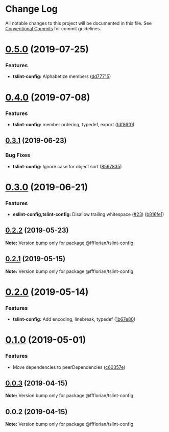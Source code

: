 # Change Log

All notable changes to this project will be documented in this file.
See [Conventional Commits](https://conventionalcommits.org) for commit guidelines.

# [0.5.0](https://github.com/ffflorian/config/tree/master/packages/tslint-config/compare/@ffflorian/tslint-config@0.4.0...@ffflorian/tslint-config@0.5.0) (2019-07-25)


### Features

* **tslint-config:** Alphabetize members ([dd77715](https://github.com/ffflorian/config/tree/master/packages/tslint-config/commit/dd77715))





# [0.4.0](https://github.com/ffflorian/config/tree/master/packages/tslint-config/compare/@ffflorian/tslint-config@0.3.1...@ffflorian/tslint-config@0.4.0) (2019-07-08)


### Features

* **tslint-config:** member ordering, typedef, export ([fdf86f0](https://github.com/ffflorian/config/tree/master/packages/tslint-config/commit/fdf86f0))





## [0.3.1](https://github.com/ffflorian/config/tree/master/packages/tslint-config/compare/@ffflorian/tslint-config@0.3.0...@ffflorian/tslint-config@0.3.1) (2019-06-23)


### Bug Fixes

* **tslint-config:** Ignore case for object sort ([8597835](https://github.com/ffflorian/config/tree/master/packages/tslint-config/commit/8597835))





# [0.3.0](https://github.com/ffflorian/config/tree/master/packages/tslint-config/compare/@ffflorian/tslint-config@0.2.2...@ffflorian/tslint-config@0.3.0) (2019-06-21)


### Features

* **eslint-config,tslint-config:** Disallow trailing whitespace ([#23](https://github.com/ffflorian/config/tree/master/packages/tslint-config/issues/23)) ([b816fe1](https://github.com/ffflorian/config/tree/master/packages/tslint-config/commit/b816fe1))





## [0.2.2](https://github.com/ffflorian/config/tree/master/packages/tslint-config/compare/@ffflorian/tslint-config@0.2.1...@ffflorian/tslint-config@0.2.2) (2019-05-23)

**Note:** Version bump only for package @ffflorian/tslint-config





## [0.2.1](https://github.com/ffflorian/config/tree/master/packages/tslint-config/compare/@ffflorian/tslint-config@0.2.0...@ffflorian/tslint-config@0.2.1) (2019-05-15)

**Note:** Version bump only for package @ffflorian/tslint-config





# [0.2.0](https://github.com/ffflorian/tree/master/packages/tslint-config/compare/@ffflorian/tslint-config@0.1.0...@ffflorian/tslint-config@0.2.0) (2019-05-14)


### Features

* **tslint-config:** Add encoding, linebreak, typedef ([1b67e80](https://github.com/ffflorian/tree/master/packages/tslint-config/commit/1b67e80))





# [0.1.0](https://github.com/ffflorian/tree/master/packages/tslint-config/compare/@ffflorian/tslint-config@0.0.3...@ffflorian/tslint-config@0.1.0) (2019-05-01)


### Features

* Move dependencies to peerDependencies ([c60357e](https://github.com/ffflorian/tree/master/packages/tslint-config/commit/c60357e))





## [0.0.3](https://github.com/ffflorian/tree/master/packages/tslint-config/compare/@ffflorian/tslint-config@0.0.2...@ffflorian/tslint-config@0.0.3) (2019-04-15)

**Note:** Version bump only for package @ffflorian/tslint-config





## 0.0.2 (2019-04-15)

**Note:** Version bump only for package @ffflorian/tslint-config
